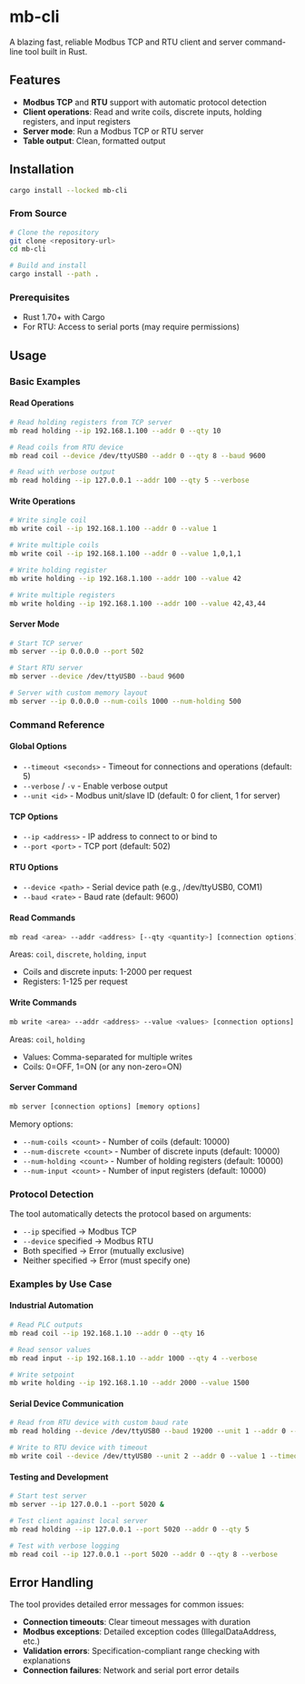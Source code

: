 # mb-cli

A blazing fast, reliable Modbus TCP and RTU client and server command-line tool built in Rust.

## Features

- **Modbus TCP** and **RTU** support with automatic protocol detection
- **Client operations**: Read and write coils, discrete inputs, holding registers, and input registers
- **Server mode**: Run a Modbus TCP or RTU server
- **Table output**: Clean, formatted output

## Installation

```bash
cargo install --locked mb-cli
```

### From Source

```bash
# Clone the repository
git clone <repository-url>
cd mb-cli

# Build and install
cargo install --path .
```

### Prerequisites

- Rust 1.70+ with Cargo
- For RTU: Access to serial ports (may require permissions)

## Usage

### Basic Examples

#### Read Operations

```bash
# Read holding registers from TCP server
mb read holding --ip 192.168.1.100 --addr 0 --qty 10

# Read coils from RTU device
mb read coil --device /dev/ttyUSB0 --addr 0 --qty 8 --baud 9600

# Read with verbose output
mb read holding --ip 127.0.0.1 --addr 100 --qty 5 --verbose
```

#### Write Operations

```bash
# Write single coil
mb write coil --ip 192.168.1.100 --addr 0 --value 1

# Write multiple coils
mb write coil --ip 192.168.1.100 --addr 0 --value 1,0,1,1

# Write holding register
mb write holding --ip 192.168.1.100 --addr 100 --value 42

# Write multiple registers
mb write holding --ip 192.168.1.100 --addr 100 --value 42,43,44
```

#### Server Mode

```bash
# Start TCP server
mb server --ip 0.0.0.0 --port 502

# Start RTU server
mb server --device /dev/ttyUSB0 --baud 9600

# Server with custom memory layout
mb server --ip 0.0.0.0 --num-coils 1000 --num-holding 500
```

### Command Reference

#### Global Options

- `--timeout <seconds>` - Timeout for connections and operations (default: 5)
- `--verbose` / `-v` - Enable verbose output
- `--unit <id>` - Modbus unit/slave ID (default: 0 for client, 1 for server)

#### TCP Options

- `--ip <address>` - IP address to connect to or bind to
- `--port <port>` - TCP port (default: 502)

#### RTU Options  

- `--device <path>` - Serial device path (e.g., /dev/ttyUSB0, COM1)
- `--baud <rate>` - Baud rate (default: 9600)

#### Read Commands

```bash
mb read <area> --addr <address> [--qty <quantity>] [connection options]
```

Areas: `coil`, `discrete`, `holding`, `input`

- Coils and discrete inputs: 1-2000 per request
- Registers: 1-125 per request

#### Write Commands

```bash
mb write <area> --addr <address> --value <values> [connection options]
```

Areas: `coil`, `holding`

- Values: Comma-separated for multiple writes
- Coils: 0=OFF, 1=ON (or any non-zero=ON)

#### Server Command

```bash
mb server [connection options] [memory options]
```

Memory options:
- `--num-coils <count>` - Number of coils (default: 10000)  
- `--num-discrete <count>` - Number of discrete inputs (default: 10000)
- `--num-holding <count>` - Number of holding registers (default: 10000)
- `--num-input <count>` - Number of input registers (default: 10000)

### Protocol Detection

The tool automatically detects the protocol based on arguments:

- `--ip` specified → Modbus TCP
- `--device` specified → Modbus RTU  
- Both specified → Error (mutually exclusive)
- Neither specified → Error (must specify one)

### Examples by Use Case

#### Industrial Automation

```bash
# Read PLC outputs
mb read coil --ip 192.168.1.10 --addr 0 --qty 16

# Read sensor values  
mb read input --ip 192.168.1.10 --addr 1000 --qty 4 --verbose

# Write setpoint
mb write holding --ip 192.168.1.10 --addr 2000 --value 1500
```

#### Serial Device Communication

```bash
# Read from RTU device with custom baud rate
mb read holding --device /dev/ttyUSB0 --baud 19200 --unit 1 --addr 0 --qty 10

# Write to RTU device with timeout
mb write coil --device /dev/ttyUSB0 --unit 2 --addr 0 --value 1 --timeout 10
```

#### Testing and Development

```bash
# Start test server
mb server --ip 127.0.0.1 --port 5020 &

# Test client against local server
mb read holding --ip 127.0.0.1 --port 5020 --addr 0 --qty 5

# Test with verbose logging
mb read coil --ip 127.0.0.1 --port 5020 --addr 0 --qty 8 --verbose
```

## Error Handling

The tool provides detailed error messages for common issues:

- **Connection timeouts**: Clear timeout messages with duration
- **Modbus exceptions**: Detailed exception codes (IllegalDataAddress, etc.)
- **Validation errors**: Specification-compliant range checking with explanations
- **Connection failures**: Network and serial port error details
